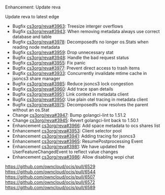 Enhancement: Update reva

Update reva to latest edge

*   Bugfix [cs3org/reva#3963](https://github.com/cs3org/reva/pull/3963): Treesize interger overflows
*   Bugfix [cs3org/reva#3943](https://github.com/cs3org/reva/pull/3943): When removing metadata always use correct database and table
*   Bugfix [cs3org/reva#3978](https://github.com/cs3org/reva/pull/3978): Decomposedfs no longer os.Stats when reading node metadata
*   Bugfix [cs3org/reva#3959](https://github.com/cs3org/reva/pull/3959): Drop unnecessary stat
*   Bugfix [cs3org/reva#3948](https://github.com/cs3org/reva/pull/3948): Handle the bad request status
*   Bugfix [cs3org/reva#3955](https://github.com/cs3org/reva/pull/3955): Fix panic
*   Bugfix [cs3org/reva#3977](https://github.com/cs3org/reva/pull/3977): Prevent direct access to trash items
*   Bugfix [cs3org/reva#3933](https://github.com/cs3org/reva/pull/3933): Concurrently invalidate mtime cache in jsoncs3 share manager
*   Bugfix [cs3org/reva#3985](https://github.com/cs3org/reva/pull/3985): Reduce jsoncs3 lock congestion
*   Bugfix [cs3org/reva#3960](https://github.com/cs3org/reva/pull/3960): Add trace span details
*   Bugfix [cs3org/reva#3951](https://github.com/cs3org/reva/pull/3951): Link context in metadata client
*   Bugfix [cs3org/reva#3950](https://github.com/cs3org/reva/pull/3950): Use plain otel tracing in metadata client
*   Bugfix [cs3org/reva#3975](https://github.com/cs3org/reva/pull/3975): Decomposedfs now resolves the parent without an os.Stat
*   Change [cs3org/reva#3947](https://github.com/cs3org/reva/pull/3947): Bump golangci-lint to 1.51.2
*   Change [cs3org/reva#3945](https://github.com/cs3org/reva/pull/3945): Revert golangci-lint back to 1.50.1
*   Enhancement [cs3org/reva#3966](https://github.com/cs3org/reva/pull/3966): Add space metadata to ocs shares list
*   Enhancement [cs3org/reva#3953](https://github.com/cs3org/reva/pull/3953): Client selector pool
*   Enhancement [cs3org/reva#3941](https://github.com/cs3org/reva/pull/3941): Adding tracing for jsoncs3
*   Enhancement [cs3org/reva#3965](https://github.com/cs3org/reva/pull/3965): ResumePostprocessing Event
*   Enhancement [cs3org/reva#3981](https://github.com/cs3org/reva/pull/3981): We have updated the UserFeatureChangedEvent to reflect value changes
*   Enhancement [cs3org/reva#3986](https://github.com/cs3org/reva/pull/3986): Allow disabling wopi chat

https://github.com/owncloud/ocis/pull/6529
https://github.com/owncloud/ocis/pull/6544
https://github.com/owncloud/ocis/pull/6507
https://github.com/owncloud/ocis/pull/6572
https://github.com/owncloud/ocis/pull/6589

